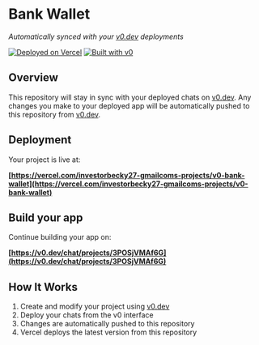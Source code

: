 # Bank Wallet

*Automatically synced with your [v0.dev](https://v0.dev) deployments*

[![Deployed on Vercel](https://img.shields.io/badge/Deployed%20on-Vercel-black?style=for-the-badge&logo=vercel)](https://vercel.com/investorbecky27-gmailcoms-projects/v0-bank-wallet)
[![Built with v0](https://img.shields.io/badge/Built%20with-v0.dev-black?style=for-the-badge)](https://v0.dev/chat/projects/3POSjVMAf6G)

## Overview

This repository will stay in sync with your deployed chats on [v0.dev](https://v0.dev).
Any changes you make to your deployed app will be automatically pushed to this repository from [v0.dev](https://v0.dev).

## Deployment

Your project is live at:

**[https://vercel.com/investorbecky27-gmailcoms-projects/v0-bank-wallet](https://vercel.com/investorbecky27-gmailcoms-projects/v0-bank-wallet)**

## Build your app

Continue building your app on:

**[https://v0.dev/chat/projects/3POSjVMAf6G](https://v0.dev/chat/projects/3POSjVMAf6G)**

## How It Works

1. Create and modify your project using [v0.dev](https://v0.dev)
2. Deploy your chats from the v0 interface
3. Changes are automatically pushed to this repository
4. Vercel deploys the latest version from this repository
